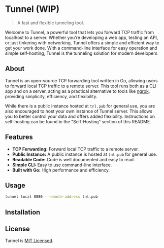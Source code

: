 # Tunnel (WIP)

> A fast and flexible tunneling tool.

<!-- Add Video Examples Here -->

Welcome to Tunnel, a powerful tool that lets you forward TCP traffic from localhost to a server. Whether you're developing a web app, testing an API, or just tinkering with networking, Tunnel offers a simple and efficient way to get your work done. With a command-line interface for easy operation and simple self-hosting, Tunnel is the tunneling solution for modern developers.

## About

Tunnel is an open-source TCP forwarding tool written in Go, allowing users to forward local TCP traffic to a remote server. This tool runs both as a CLI app and on a server, acting as a practical alternative to tools like [ngrok](https://ngrok.com/), providing simplicity, efficiency, and flexibility.

While there is a public instance hosted at `tnl.pub` for general use, you are also encouraged to host your own instance of Tunnel server. This allows you to better control your data and offers added flexibility. Instructions on self-hosting can be found in the "Self-Hosting" section of this README.

## Features

- **TCP Forwarding:** Forward local TCP traffic to a remote server.
- **Public Instance:** A public instance is hosted at `tnl.pub` for general use.
- **Readable Code:** Code is well documented and easy to read.
- **Simple CLI:** Easy to use command-line interface.
- **Built with Go:** High performance and efficiency.

## Usage

```bash
tunnel local 8080 --remote-address tnl.pub
```

## Installation

<!-- Add installation steps here -->

## License

Tunnel is [MIT Licensed](LICENSE).
